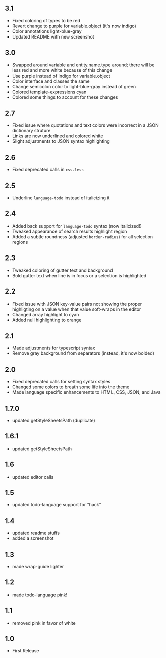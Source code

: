 ## 3.1

* Fixed coloring of types to be red
* Revert change to purple for variable.object (it's now indigo)
* Color annotations light-blue-gray
* Updated README with new screenshot

## 3.0

* Swapped around variable and entity.name.type around; there will be less red and more white because of this change
* Use purple instead of indigo for variable.object
* Color interface and classes the same
* Change semicolon color to light-blue-gray instead of green
* Colored template-expressions cyan
* Colored some things to account for these changes

## 2.7

* Fixed issue where quotations and text colors were incorrect in a JSON dictionary struture
* Links are now underlined and colored white
* Slight adjustments to JSON syntax highlighting

## 2.6

* Fixed deprecated calls in `css.less`

## 2.5

* Underline `language-todo` instead of italicizing it

## 2.4

* Added back support for `language-todo` syntax (now italicized!)
* Tweaked appearance of search results highlight region
* Added a subtle roundness (adjusted `border-radius`) for all selection regions

## 2.3

* Tweaked coloring of gutter text and background
* Bold gutter text when line is in focus or a selection is highlighted

## 2.2

* Fixed issue with JSON key-value pairs not showing the proper highligting on a value when that value soft-wraps in the editor
* Changed array highlight to cyan
* Added null highlighting to orange

## 2.1

* Made adjustments for typescript syntax
* Remove gray background from separators (instead, it's now bolded)

## 2.0

* Fixed deprecated calls for setting syntax styles
* Changed some colors to breath some life into the theme
* Made language specific enhancements to HTML, CSS, JSON, and Java

## 1.7.0

* updated getStyleSheetsPath (duplicate)

## 1.6.1

* updated getStyleSheetsPath

## 1.6

* updated editor calls

## 1.5

* updated todo-language support for "hack"

## 1.4

* updated readme stuffs
* added a screenshot

## 1.3

* made wrap-guide lighter

## 1.2

* made todo-language pink!

## 1.1

* removed pink in favor of white

## 1.0

* First Release
